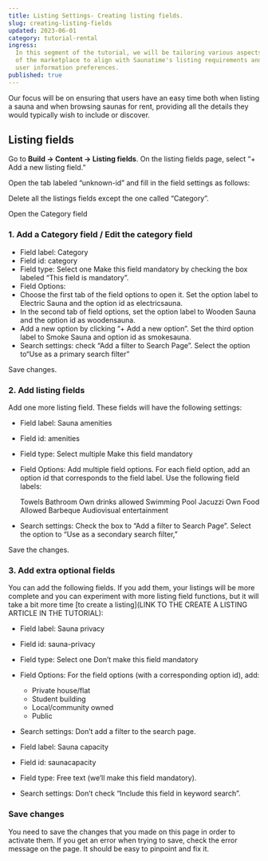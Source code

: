 ```yaml
---
title: Listing Settings- Creating listing fields.
slug: creating-listing-fields
updated: 2023-06-01
category: tutorial-rental
ingress:
  In this segment of the tutorial, we will be tailoring various aspects
  of the marketplace to align with Saunatime's listing requirements and
  user information preferences.
published: true
---
```


Our focus will be on ensuring that users have an easy time both when
listing a sauna and when browsing saunas for rent, providing all the
details they would typically wish to include or discover.

## Listing fields

Go to **Build → Content → Listing fields**. On the listing fields page,
select “+ Add a new listing field.”

Open the tab labeled “unknown-id” and fill in the field settings as
follows:

Delete all the listings fields except the one called “Category”.

Open the Category field

### 1. Add a Category field / Edit the category field

- Field label: Category
- Field id: category
- Field type: Select one Make this field mandatory by checking the box
  labeled “This field is mandatory”.
- Field Options:
- Choose the first tab of the field options to open it. Set the option
  label to Electric Sauna and the option id as electricsauna.
- In the second tab of field options, set the option label to Wooden
  Sauna and the option id as woodensauna.
- Add a new option by clicking “+ Add a new option”. Set the third
  option label to Smoke Sauna and option id as smokesauna.
- Search settings: check “Add a filter to Search Page”. Select the
  option to“Use as a primary search filter”

Save changes.

### 2. Add listing fields

Add one more listing field. These fields will have the following
settings:

- Field label: Sauna amenities
- Field id: amenities
- Field type: Select multiple Make this field mandatory
- Field Options: Add multiple field options. For each field option, add
  an option id that corresponds to the field label. Use the following
  field labels:

  Towels Bathroom Own drinks allowed Swimming Pool Jacuzzi Own Food
  Allowed Barbeque Audiovisual entertainment

- Search settings: Check the box to “Add a filter to Search Page”.
  Select the option to “Use as a secondary search filter,”

Save the changes.

### 3. Add extra optional fields

You can add the following fields. If you add them, your listings will be
more complete and you can experiment with more listing field functions,
but it will take a bit more time [to create a listing](LINK TO THE
CREATE A LISTING ARTICLE IN THE TUTORIAL):

- Field label: Sauna privacy
- Field id: sauna-privacy
- Field type: Select one Don’t make this field mandatory
- Field Options: For the field options (with a corresponding option id),
  add:
  - Private house/flat
  - Student building
  - Local/community owned
  - Public
- Search settings: Don’t add a filter to the search page.

- Field label: Sauna capacity
- Field id: saunacapacity
- Field type: Free text (we’ll make this field mandatory).
- Search settings: Don’t check “Include this field in keyword search”.

### Save changes

You need to save the changes that you made on this page in order to
activate them. If you get an error when trying to save, check the error
message on the page. It should be easy to pinpoint and fix it.
